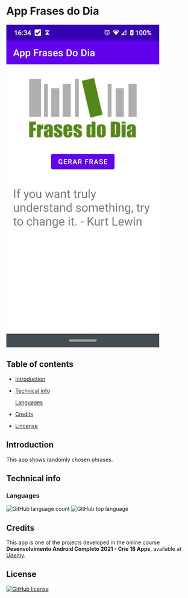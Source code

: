 # App Frases do Dia

![Sample screenshot](screenshots/phrase.jpg)

## Table of contents

- [Introduction](#introduction)
- [Technical info](#technical-info)

  [Languages](#languages)

- [Credits](#credits)
- [Lincense](#license)

## Introduction

This app shows randomly chosen phrases.

[//]: # "this is a workaround to make a comments"
[//]: # "## Features"
[//]: # "## Demo"

## Technical info

### Languages

![GitHub language count](https://img.shields.io/github/languages/count/matheus4lves/AppFrasesDoDia?style=flat-square) ![GitHub top language](https://img.shields.io/github/languages/top/matheus4lves/AppFrasesDoDia?style=flat-square)

## Credits

This app is one of the projects developed in the online course **Desenvolvimento Android Completo 2021 - Crie 18 Apps**, available at [Udemy](https://www.udemy.com/course/curso-de-desenvolvimento-android-oreo/).

## License

[![GitHub license](https://img.shields.io/github/license/matheus4lves/anna-bella?style=flat-square)](https://github.com/matheus4lves/anna-bella)
